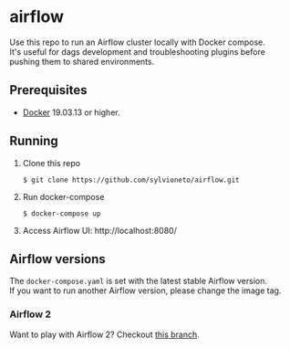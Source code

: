 # airflow
Use this repo to run an Airflow cluster locally with Docker compose.  
It's useful for dags development and troubleshooting plugins before pushing them to shared environments.

## Prerequisites
- [Docker](https://www.docker.com/products/docker-desktop) 19.03.13 or higher.

## Running
1. Clone this repo
   ```shell
   $ git clone https://github.com/sylvioneto/airflow.git
   ```
2. Run docker-compose
   ```shell
   $ docker-compose up
   ```
3. Access Airflow UI: http://localhost:8080/

## Airflow versions
The `docker-compose.yaml` is set with the latest stable Airflow version.  
If you want to run another Airflow version, please change the image tag.

### Airflow 2
Want to play with Airflow 2? Checkout [this branch](https://github.com/sylvioneto/airflow/tree/airflow-2-tests).
